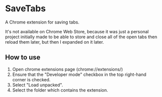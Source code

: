 # SaveTabs
A Chrome extension for saving tabs.

It's not available on Chrome Web Store, because it was just a personal project initially made to be able to store and close all of the open tabs then reload them later, but then I expanded on it later.

## How to use
1. Open chrome extensions page (chrome://extensions/)
2. Ensure that the "Developer mode" checkbox in the top right-hand corner is checked.
3. Select "Load unpacked".
4. Select the folder which contains the extension.
